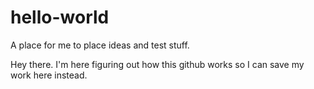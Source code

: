 # hello-world
A place for me to place ideas and test stuff. 

Hey there. I'm here figuring out how this github works so I can save my work here instead. 
